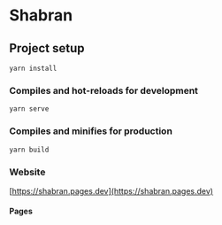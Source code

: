 # Shabran

## Project setup
```
yarn install
```

### Compiles and hot-reloads for development
```
yarn serve
```

### Compiles and minifies for production
```
yarn build
```

### Website
[https://shabran.pages.dev](https://shabran.pages.dev)

#### Pages


